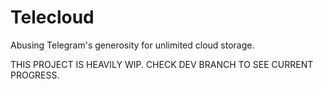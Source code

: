 # Telecloud
Abusing Telegram's generosity for unlimited cloud storage.

THIS PROJECT IS HEAVILY WIP. CHECK DEV BRANCH TO SEE CURRENT PROGRESS.
